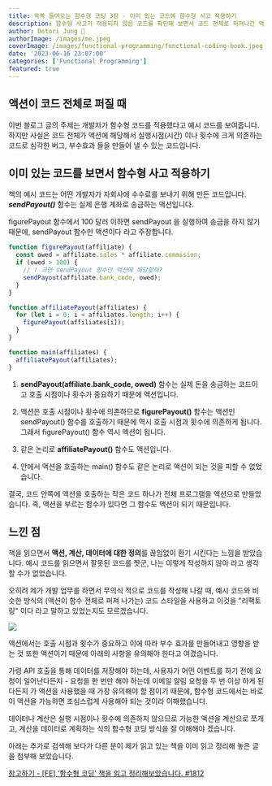 ```yaml
---
title: 쏙쏙 들어오는 함수형 코딩 3장 - 이미 있는 코드에 함수형 사고 적용하기
description: 함수형 사고가 적용되지 않은 코드를 확인해 보면서 코드 전체로 퍼져나간 액션이 어떤 영향을 줄 수 있는지 알아봅니다.
author: Dotori Jung 🌰
authorImage: /images/me.jpeg
coverImage: /images/functional-programming/functional-coding-book.jpeg
date: '2023-06-16 23:07:00'
categories: ['Functional Programming']
featured: true
---
```


## 액션이 코드 전체로 퍼질 때

이번 블로그 글의 주제는 개발자가 함수형 코드를 적용했다고 예시 코드를 보여줍니다. 하지만 사실은 코드 전체가 액션에 해당해서 실행시점(시간) 이나 횟수에 크게 의존하는 코드로 심각한 버그, 부수효과 들을 만들어 낼 수 있는 코드입니다.

## 이미 있는 코드를 보면서 함수형 사고 적용하기

책의 예시 코드는 어떤 개발자가 자회사에 수수료를 보내기 위해 만든 코드입니다. **_sendPayout()_** 함수는 실제 은행 계좌로 송금하는 액션입니다.

figurePayout 함수에서 100 달러 이하면 sendPayout 을 실행하여 송금을 하지 않기 때문에, sendPayout 함수만 액션이다 라고 주장합니다.

```js
function figurePayout(affiliate) {
  const owed = affiliate.sales * affiliate.commision;
  if (owed > 100) {
    // ! 과연 sendPayout 함수만 액션에 해당할까?
    sendPayout(affiliate.bank_code, owed);
  }
}

function affiliatePayout(affiliates) {
  for (let i = 0; i < affiliates.length; i++) {
    figurePayout(affiliates[i]);
  }
}

function main(affiliates) {
  affiliatePayout(affiliates);
}
```

1. **sendPayout(affiliate.bank_code, owed)** 함수는 실제 돈을 송금하는 코드이고 호출 시점이나 횟수가 중요하기 때문에 액션입니다.

2. 액션은 호출 시점이나 횟수에 의존하므로 **figurePayout()** 함수는 액션인 sendPayout() 함수를 호출하기 때문에 역시 호출 시점과 횟수에 의존하게 됩니다. 그래서 figurePayout() 함수 역시 액션이 됩니다.

3. 같은 논리로 **affiliatePayout()** 함수도 액션입니다.

4. 안에서 액션을 호출하는 main() 함수도 같은 논리로 액션이 되는 것을 피할 수 없었습니다.

결국, 코드 안쪽에 액션을 호출하는 작은 코드 하나가 전체 프로그램을 액션으로 만들었습니다. 즉, 액션을 부르는 함수가 있다면 그 함수도 액션이 되기 때문입니다.

## 느낀 점

책을 읽으면서 **액션, 계산, 데이터에 대한 정의**를 끊임없이 환기 시킨다는 느낌을 받았습니다. 예시 코드를 읽으면서 잘못된 코드를 짯군, 나는 이렇게 작성하지 않아 라고 생각할 수가 없었습니다.

오히려 제가 개발 업무를 하면서 무의식 적으로 코드를 작성해 나갈 때, 예시 코드와 비슷한 방식의 (액션이 함수 전체로 퍼져 나가는) 코드 스타일을 사용하고 이것을 "리팩토링" 이다 라고 말하고 있었는지도 모르겠습니다.

![](/images/functional-programming/whatabout.png)

액션에서는 호출 시점과 횟수가 중요하고 이에 따라 부수 효과를 만들어내고 영향을 받는 것 또한 액션이기 때문에 아래의 사항을 유의해야 한다고 여겼습니다.

가령 API 호출을 통해 데이터를 저장해야 하는데, 사용자가 어떤 이벤트를 하기 전에 요청이 일어난다든지 - 요청을 한 번만 해야 하는데 이메일 알림 요청을 두 번 이상 하게 된다든지 가 액션을 사용했을 때 가장 유의해야 할 점이기 때문에, 함수형 코드에서는 바로 이 액션을 가능하면 조심스럽게 사용해야 되는 것이라 이해했습니다.

데이터나 계산은 실행 시점이나 횟수에 의존하지 않으므로 가능한 액션을 계산으로 쪼개고, 계산을 데이터로 계획하는 식의 함수형 코딩 방식을 잘 이해해야 겠습니다.

아래는 추가로 검색해 보다가 다른 분이 제가 읽고 있는 책을 이미 읽고 정리해 놓은 글을 첨부해 보았습니다.

[참고하기 - [FE] '함수형 코딩' 책을 읽고 정리해보았습니다. #1812](https://github.com/orgs/woowacourse-precourse/discussions/1812)
